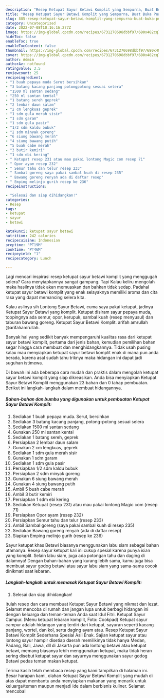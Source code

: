 ```yaml
---
description: "Resep Ketupat Sayur Betawi Komplit yang Sempurna, Buat Buka Puasa}"
title: "Resep Ketupat Sayur Betawi Komplit yang Sempurna, Buat Buka Puasa}"
slug: 885-resep-ketupat-sayur-betawi-komplit-yang-sempurna-buat-buka-puasa
category: Uncategorized
date: 2022-07-08T10:16:16.277Z
image: https://img-global.cpcdn.com/recipes/6731270698dbbf97/680x482cq70/ketupat-sayur-betawi-komplit-foto-resep-utama.jpg
hideToc: false
enableToc: true
enableTocContent: false
thumbnail: https://img-global.cpcdn.com/recipes/6731270698dbbf97/680x482cq70/ketupat-sayur-betawi-komplit-foto-resep-utama.jpg
cover: https://img-global.cpcdn.com/recipes/6731270698dbbf97/680x482cq70/ketupat-sayur-betawi-komplit-foto-resep-utama.jpg
author: Admin
authorAv: notfound
ratingvalue: 3.5
reviewcount: 25
recipeingredient:
- "1 buah pepaya muda Serut bersihkan"
- "3 batang kacang panjang potongpotong sesuai selera"
- "1500 ml santan sedang"
- "250 ml santan kental"
- "1 batang sereh geprek"
- "2 lembar daun salam"
- "2 cm lengkuas geprek"
- "1 sdm gula merah sisir"
- "1 sdm garam"
- "1 sdm gula pasir"
- "1/2 sdm kaldu bubuk"
- "2 sdm minyak goreng"
- "6 siung bawang merah"
- "4 siung bawang putih"
- "5 buah cabe merah"
- "3 butir kemiri"
- "1 sdm ebi kering"
- " Ketupat resep 231 atau mau pakai lontong Magic com resep 71"
- " Opor ayam resep 232"
- " Semur tahu dan telur resep 233"
- " Sambal goreng saya pakai sambal kuah di resep 235"
- " Bawang goreng renyah ada di daftar resep"
- " Emping melinjo gurih resep ke 236"
recipeinstructions:

- "Selesai dan siap dihidangkan!"
categories:
- Resep
tags:
- ketupat
- sayur
- betawi

katakunci: ketupat sayur betawi 
nutrition: 242 calories
recipecuisine: Indonesian
preptime: "PT19M"
cooktime: "PT46M"
recipeyield: "1"
recipecategory: Lunch

---
```



Lagi mencari inspirasi resep ketupat sayur betawi komplit yang menggugah selera? Cara menyiapkannya sangat gampang. Tapi Kalau keliru mengolah maka hasilnya tidak akan memuaskan dan bahkan tidak sedap. Padahal ketupat sayur betawi komplit yang enak selayaknya memiliki aroma dan cita rasa yang dapat memancing selera kita.


Kalau aslinya sih Lontong Sayur Betawi, cuma saya pakai ketupat, jadinya Ketupat Sayur Betawi yang komplit. Ketupat disiram sayur pepaya muda, toppingnya ada semur, opor, kerupuk, sambal kuah (resep menyusul) dan taburan bawang goreng. Ketupat Sayur Betawi Komplit. arifah amrullah @arifahamrullah.

Banyak hal yang sedikit banyak mempengaruhi kualitas rasa dari ketupat sayur betawi komplit, pertama dari jenis bahan, kemudian pemilihan bahan segar hingga cara membuat dan menghidangkannya. Tidak usah pusing kalau mau menyiapkan ketupat sayur betawi komplit enak di mana pun anda berada, karena asal sudah tahu triknya maka hidangan ini dapat jadi suguhan istimewa.


Di bawah ini ada beberapa cara mudah dan praktis dalam mengolah ketupat sayur betawi komplit yang siap dikreasikan. Anda bisa menyiapkan Ketupat Sayur Betawi Komplit menggunakan 23 bahan dan 0 tahap pembuatan. Berikut ini langkah-langkah dalam membuat hidangannya.

<!--inarticleads1-->

##### Bahan-bahan dan bumbu yang digunakan untuk pembuatan Ketupat Sayur Betawi Komplit:

1. Sediakan 1 buah pepaya muda. Serut, bersihkan
1. Sediakan 3 batang kacang panjang, potong-potong sesuai selera
1. Sediakan 1500 ml santan sedang
1. Gunakan 250 ml santan kental
1. Sediakan 1 batang sereh, geprek
1. Persiapkan 2 lembar daun salam
1. Gunakan 2 cm lengkuas, geprek
1. Sediakan 1 sdm gula merah sisir
1. Gunakan 1 sdm garam
1. Sediakan 1 sdm gula pasir
1. Persiapkan 1/2 sdm kaldu bubuk
1. Persiapkan 2 sdm minyak goreng
1. Gunakan 6 siung bawang merah
1. Gunakan 4 siung bawang putih
1. Ambil 5 buah cabe merah
1. Ambil 3 butir kemiri
1. Persiapkan 1 sdm ebi kering
1. Sediakan  Ketupat (resep 231) atau mau pakai lontong Magic com (resep 71)
1. Persiapkan  Opor ayam (resep 232)
1. Persiapkan  Semur tahu dan telur (resep 233)
1. Ambil  Sambal goreng (saya pakai sambal kuah di resep 235)
1. Sediakan  Bawang goreng renyah (ada di daftar resep)
1. Siapkan  Emping melinjo gurih (resep ke 236)


Sayur ketupat khas Betawi biasanya menggunakan labu siam sebagai bahan utamanya. Resep sayur ketupat kali ini cukup spesial karena punya isian yang komplit. Selain labu siam, juga ada potongan tahu dan daging di dalamnya! Dengan bahan-bahan yang kurang lebih sama, kamu juga bisa membuat sayur godog betawi atau sayur labu siam yang sama-sama cocok dinikmati saat lebaran. 

<!--inarticleads2-->

##### Langkah-langkah untuk memasak Ketupat Sayur Betawi Komplit:


1. Selesai dan siap dihidangkan!

Itulah resep dan cara membuat Ketupat Sayur Betawi yang nikmat dan lezat. Selamat mencoba di rumah dan jangan lupa untuk berbagi hidangan ini dengan keluarga dan teman-teman Anda saat Idul Fitri. Ketupat Sayur Campur. (Menu ketupat lebaran komplit, Foto: Cookpad) Ketupat sayur campur adalah hidangan yang terdiri dari ketupat, sayuran seperti kacang panjang, wortel, dan kol, serta daging ayam atau. Resep Ketupat Sayur Betawi Komplit Sederhana Spesial Asli Enak. Sajian ketupat sayur atau lontong sayur hampir disetiap daerah memilikinya tidak hanya Medan, Padang, Bali, Jawa, dll di Jakarta pun ada lontong betawi atau ketupat betawi, memang biasanya lebih menggunakan ketupat, maka tidak heran sering disebut ketupat sayur dan sayurnya menggunakan sayur godog Betawi pedas teman makan ketupat. 

Terima kasih telah membaca resep yang kami tampilkan di halaman ini. Besar harapan kami, olahan Ketupat Sayur Betawi Komplit yang mudah di atas dapat membantu anda menyiapkan makanan yang menarik untuk keluarga/teman maupun menjadi ide dalam berbisnis kuliner. Selamat mencoba!
